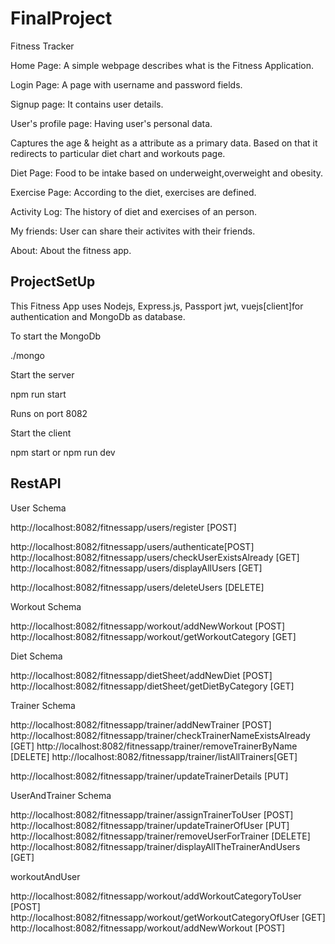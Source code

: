 # FinalProject
Fitness Tracker

Home Page:
 A simple webpage describes what is the Fitness Application.

Login Page:
A page with username and password fields.

Signup page:
It contains user details.
 
User's profile page:
Having user's personal data.

Captures the age & height as a attribute as a primary data. Based on that it redirects to particular diet chart and workouts page.

Diet Page:
Food to be intake based on underweight,overweight and obesity.

Exercise Page:
According to the diet, exercises are defined.

Activity Log:
The history of diet and exercises of an person.

My friends:
User can share their activites with their friends.

About:
About the fitness app.


## ProjectSetUp

This Fitness App uses Nodejs, Express.js, Passport jwt, vuejs[client]for authentication and MongoDb as database.

To start the MongoDb

./mongo

Start the server

npm run start

Runs on port 8082

Start the client

npm start or npm run dev

## RestAPI

User Schema

http://localhost:8082/fitnessapp/users/register [POST]

http://localhost:8082/fitnessapp/users/authenticate[POST]
http://localhost:8082/fitnessapp/users/checkUserExistsAlready [GET]
http://localhost:8082/fitnessapp/users/displayAllUsers  [GET]

http://localhost:8082/fitnessapp/users/deleteUsers [DELETE]

Workout Schema

http://localhost:8082/fitnessapp/workout/addNewWorkout [POST]
http://localhost:8082/fitnessapp/workout/getWorkoutCategory [GET]


Diet Schema

http://localhost:8082/fitnessapp/dietSheet/addNewDiet  [POST]
http://localhost:8082/fitnessapp/dietSheet/getDietByCategory  [GET]

Trainer Schema

http://localhost:8082/fitnessapp/trainer/addNewTrainer [POST]
http://localhost:8082/fitnessapp/trainer/checkTrainerNameExistsAlready [GET]
http://localhost:8082/fitnessapp/trainer/removeTrainerByName [DELETE]
http://localhost:8082/fitnessapp/trainer/listAllTrainers[GET]

http://localhost:8082/fitnessapp/trainer/updateTrainerDetails [PUT]


UserAndTrainer Schema

http://localhost:8082/fitnessapp/trainer/assignTrainerToUser [POST]
http://localhost:8082/fitnessapp/trainer/updateTrainerOfUser [PUT]
http://localhost:8082/fitnessapp/trainer/removeUserForTrainer [DELETE]
http://localhost:8082/fitnessapp/trainer/displayAllTheTrainerAndUsers [GET]

workoutAndUser

http://localhost:8082/fitnessapp/workout/addWorkoutCategoryToUser  [POST]
http://localhost:8082/fitnessapp/workout/getWorkoutCategoryOfUser [GET]
http://localhost:8082/fitnessapp/workout/addNewWorkout [POST]




